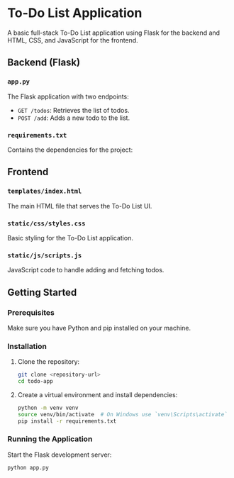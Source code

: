 # To-Do List Application

A basic full-stack To-Do List application using Flask for the backend and HTML, CSS, and JavaScript for the frontend.


## Backend (Flask)

### `app.py`

The Flask application with two endpoints:
- `GET /todos`: Retrieves the list of todos.
- `POST /add`: Adds a new todo to the list.

### `requirements.txt`

Contains the dependencies for the project:

## Frontend

### `templates/index.html`

The main HTML file that serves the To-Do List UI.

### `static/css/styles.css`

Basic styling for the To-Do List application.

### `static/js/scripts.js`

JavaScript code to handle adding and fetching todos.

## Getting Started

### Prerequisites

Make sure you have Python and pip installed on your machine.

### Installation

1. Clone the repository:
    ```bash
    git clone <repository-url>
    cd todo-app
    ```

2. Create a virtual environment and install dependencies:
    ```bash
    python -m venv venv
    source venv/bin/activate  # On Windows use `venv\Scripts\activate`
    pip install -r requirements.txt
    ```

### Running the Application

Start the Flask development server:
```bash
python app.py


